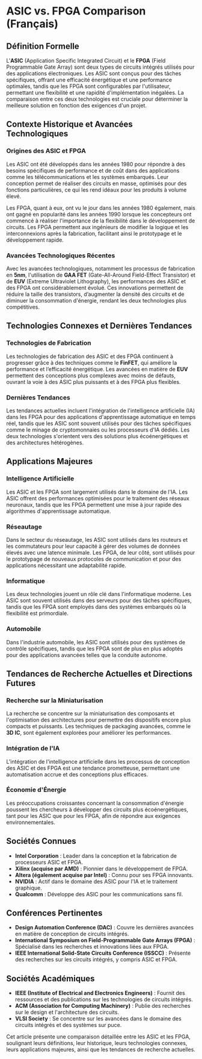 # ASIC vs. FPGA Comparison (Français)

## Définition Formelle

L'**ASIC** (Application Specific Integrated Circuit) et le **FPGA** (Field Programmable Gate Array) sont deux types de circuits intégrés utilisés pour des applications électroniques. Les ASIC sont conçus pour des tâches spécifiques, offrant une efficacité énergétique et une performance optimales, tandis que les FPGA sont configurables par l'utilisateur, permettant une flexibilité et une rapidité d'implémentation inégalées. La comparaison entre ces deux technologies est cruciale pour déterminer la meilleure solution en fonction des exigences d'un projet.

## Contexte Historique et Avancées Technologiques

### Origines des ASIC et FPGA

Les ASIC ont été développés dans les années 1980 pour répondre à des besoins spécifiques de performance et de coût dans des applications comme les télécommunications et les systèmes embarqués. Leur conception permet de réaliser des circuits en masse, optimisés pour des fonctions particulières, ce qui les rend idéaux pour les produits à volume élevé.

Les FPGA, quant à eux, ont vu le jour dans les années 1980 également, mais ont gagné en popularité dans les années 1990 lorsque les concepteurs ont commencé à réaliser l'importance de la flexibilité dans le développement de circuits. Les FPGA permettent aux ingénieurs de modifier la logique et les interconnexions après la fabrication, facilitant ainsi le prototypage et le développement rapide.

### Avancées Technologiques Récentes

Avec les avancées technologiques, notamment les processus de fabrication en **5nm**, l'utilisation de **GAA FET** (Gate-All-Around Field-Effect Transistor) et de **EUV** (Extreme Ultraviolet Lithography), les performances des ASIC et des FPGA ont considérablement évolué. Ces innovations permettent de réduire la taille des transistors, d’augmenter la densité des circuits et de diminuer la consommation d'énergie, rendant les deux technologies plus compétitives.

## Technologies Connexes et Dernières Tendances

### Technologies de Fabrication

Les technologies de fabrication des ASIC et des FPGA continuent à progresser grâce à des techniques comme le **FinFET**, qui améliore la performance et l’efficacité énergétique. Les avancées en matière de **EUV** permettent des conceptions plus complexes avec moins de défauts, ouvrant la voie à des ASIC plus puissants et à des FPGA plus flexibles.

### Dernières Tendances

Les tendances actuelles incluent l'intégration de l'intelligence artificielle (IA) dans les FPGA pour des applications d'apprentissage automatique en temps réel, tandis que les ASIC sont souvent utilisés pour des tâches spécifiques comme le minage de cryptomonnaies ou les processeurs d'IA dédiés. Les deux technologies s'orientent vers des solutions plus écoénergétiques et des architectures hétérogènes.

## Applications Majeures

### Intelligence Artificielle

Les ASIC et les FPGA sont largement utilisés dans le domaine de l'IA. Les ASIC offrent des performances optimisées pour le traitement des réseaux neuronaux, tandis que les FPGA permettent une mise à jour rapide des algorithmes d'apprentissage automatique.

### Réseautage

Dans le secteur du réseautage, les ASIC sont utilisés dans les routeurs et les commutateurs pour leur capacité à gérer des volumes de données élevés avec une latence minimale. Les FPGA, de leur côté, sont utilisés pour le prototypage de nouveaux protocoles de communication et pour des applications nécessitant une adaptabilité rapide.

### Informatique

Les deux technologies jouent un rôle clé dans l'informatique moderne. Les ASIC sont souvent utilisés dans des serveurs pour des tâches spécifiques, tandis que les FPGA sont employés dans des systèmes embarqués où la flexibilité est primordiale.

### Automobile

Dans l'industrie automobile, les ASIC sont utilisés pour des systèmes de contrôle spécifiques, tandis que les FPGA sont de plus en plus adoptés pour des applications avancées telles que la conduite autonome.

## Tendances de Recherche Actuelles et Directions Futures

### Recherche sur la Miniaturisation

La recherche se concentre sur la miniaturisation des composants et l'optimisation des architectures pour permettre des dispositifs encore plus compacts et puissants. Les techniques de packaging avancées, comme le **3D IC**, sont également explorées pour améliorer les performances.

### Intégration de l'IA

L'intégration de l'intelligence artificielle dans les processus de conception des ASIC et des FPGA est une tendance prometteuse, permettant une automatisation accrue et des conceptions plus efficaces.

### Économie d'Énergie

Les préoccupations croissantes concernant la consommation d'énergie poussent les chercheurs à développer des circuits plus écoénergétiques, tant pour les ASIC que pour les FPGA, afin de répondre aux exigences environnementales.

## Sociétés Connues

- **Intel Corporation** : Leader dans la conception et la fabrication de processeurs ASIC et FPGA.
- **Xilinx (acquise par AMD)** : Pionnier dans le développement de FPGA.
- **Altera (également acquise par Intel)** : Connu pour ses FPGA innovants.
- **NVIDIA** : Actif dans le domaine des ASIC pour l'IA et le traitement graphique.
- **Qualcomm** : Développe des ASIC pour les communications sans fil.

## Conférences Pertinentes

- **Design Automation Conference (DAC)** : Couvre les dernières avancées en matière de conception de circuits intégrés.
- **International Symposium on Field-Programmable Gate Arrays (FPGA)** : Spécialisé dans les recherches et innovations liées aux FPGA.
- **IEEE International Solid-State Circuits Conference (ISSCC)** : Présente des recherches sur les circuits intégrés, y compris ASIC et FPGA.

## Sociétés Académiques

- **IEEE (Institute of Electrical and Electronics Engineers)** : Fournit des ressources et des publications sur les technologies de circuits intégrés.
- **ACM (Association for Computing Machinery)** : Publie des recherches sur le design et l'architecture des circuits.
- **VLSI Society** : Se concentre sur les avancées dans le domaine des circuits intégrés et des systèmes sur puce.

Cet article présente une comparaison détaillée entre les ASIC et les FPGA, soulignant leurs définitions, leur historique, leurs technologies connexes, leurs applications majeures, ainsi que les tendances de recherche actuelles.